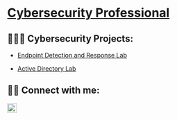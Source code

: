 <h1><br/><a href="https://www.linkedin.com/in/adf83/">Cybersecurity Professional</a></h1>

<script src="https://tryhackme.com/badge/2218786"> </script>

<h2>👨🏿‍💻 Cybersecurity Projects:</h2>

  - [Endpoint Detection and Response Lab](https://github.com/4cysec/Endpoint-Detection-and-Response)

  - [Active Directory Lab](https://github.com/4cysec/Active-Directory-Lab/tree/main)

<h2> 🤳🏿 Connect with me:</h2>

[<img align="left" alt="AndyFlambert | LinkedIn" width="22px" src="https://cdn.jsdelivr.net/npm/simple-icons@v3/icons/linkedin.svg" />][linkedin]

[linkedin]: https://linkedin.com/in/adf83
